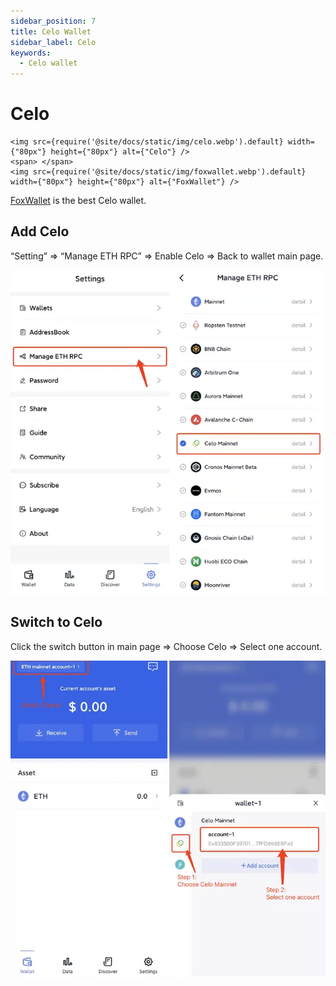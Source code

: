 ```yaml
---
sidebar_position: 7
title: Celo Wallet
sidebar_label: Celo
keywords:
  - Celo wallet
---
```


# Celo
```mdx-code-block
<img src={require('@site/docs/static/img/celo.webp').default} width={"80px"} height={"80px"} alt={"Celo"} />
<span> </span>
<img src={require('@site/docs/static/img/foxwallet.webp').default} width={"80px"} height={"80px"} alt={"FoxWallet"} />
```
[FoxWallet](https://foxwallet.com) is the best Celo wallet.

## Add Celo

“Setting” => “Manage ETH RPC” => Enable Celo => Back to wallet main page.

![](../img/add-celo.webp)

## Switch to Celo

Click the switch button in main page => Choose Celo => Select one account.

![](../img/switch-celo.webp)
